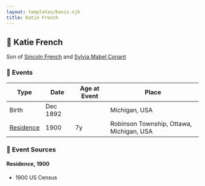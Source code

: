 ```yaml
---
layout: templates/basic.njk
title: Katie French
---
```

## 🔵 Katie French

Son of [Sincoln French](/people/6/69338120) and [Sylvia Mabel Conant](/people/8/88275832)

### 📆 Events

Type | Date | Age at Event | Place
------ | ------ | ------ | ------
Birth | Dec 1892 |  | Michigan, USA
[Residence](#event-event-0) | 1900 | 7y | Robinson Township, Ottawa, Michigan, USA

### 📰 Event Sources

#### <a id="event-event-0"></a> Residence, 1900
* 1900 US Census

